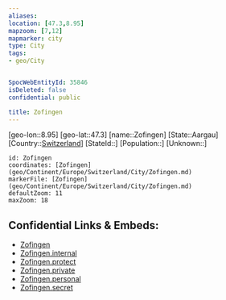 ```yaml
---
aliases: 
location: [47.3,8.95]
mapzoom: [7,12] 
mapmarker: city 
type: City
tags:
- geo/City


SpocWebEntityId: 35846
isDeleted: false
confidential: public

title: Zofingen
---
```

[geo-lon::8.95]
[geo-lat::47.3]
[name::Zofingen]
[State::Aargau]
[Country::[Switzerland](geo/Continent/Europe/Switzerland.md)]
[StateId::]
[Population::]
[Unknown::]


```leaflet
id: Zofingen
coordinates: [Zofingen](geo/Continent/Europe/Switzerland/City/Zofingen.md)
markerFile: [Zofingen](geo/Continent/Europe/Switzerland/City/Zofingen.md)
defaultZoom: 11 
maxZoom: 18
```


## Confidential Links & Embeds: 
- [Zofingen](../../../../../../_public/geo/Continent/Europe/Switzerland/City/Zofingen.md) 
- [Zofingen.internal](../../../../../../_internal/geo/Continent/Europe/Switzerland/City/Zofingen.internal.md) 
- [Zofingen.protect](../../../../../../_protect/geo/Continent/Europe/Switzerland/City/Zofingen.protect.md) 
- [Zofingen.private](../../../../../../_private/geo/Continent/Europe/Switzerland/City/Zofingen.private.md) 
- [Zofingen.personal](../../../../../../_personal/geo/Continent/Europe/Switzerland/City/Zofingen.personal.md) 
- [Zofingen.secret](../../../../../../_secret/geo/Continent/Europe/Switzerland/City/Zofingen.secret.md) 
